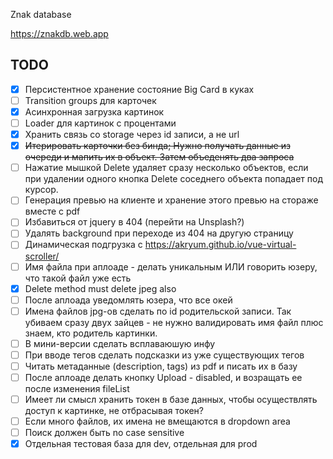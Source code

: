 Znak database

https://znakdb.web.app

TODO
---------------
- [x] Персистентное хранение состояние Big Card в куках
- [ ] Transition groups для карточек
- [x] Асинхронная загрузка картинок
- [ ] Loader для картинок с процентами
- [x] Хранить связь со storage через id записи, а не url
- [x] ~~Итерировать карточки без бинда; Нужно получать данные из очереди и мапить их в объект. Затем объеденять два запроса~~
- [ ] Нажатие мышкой Delete удаляет сразу несколько объектов, если при удалении одного кнопка Delete соседнего объекта попадает под курсор.
- [ ] Генерация превью на клиенте и хранение этого превью на стораже вместе с pdf 
- [ ] Избавиться от jquery в 404 (перейти на Unsplash?)
- [ ] Удалять background при переходе из 404 на другую страницу
- [ ] Динамическая подгрузка с https://akryum.github.io/vue-virtual-scroller/
- [ ] Имя файла при аплоаде - делать уникальным ИЛИ говорить юзеру, что такой файл уже есть
- [x] Delete method must delete jpeg also  
- [ ] После аплоада уведомлять юзера, что все окей
- [ ] Имена файлов jpg-ов сделать по id родительской записи. Так убиваем сразу двух зайцев - не нужно валидировать имя файл плюс знаем, кто родитель картинки.
- [ ] В мини-версии сделать всплаваюшую инфу
- [ ] При вводе тегов сделать подсказки из уже существующих тегов
- [ ] Читать метаданные (description, tags) из pdf и писать их в базу
- [ ] После аплоаде делать кнопку Upload - disabled, и возращать ее после изменения fileList
- [ ] Имеет ли смысл хранить токен в базе данных, чтобы осуществлять доступ к картинке, не отбрасывая токен?
- [ ] Если много файлов, их имена не вмещаются в dropdown area 
- [ ] Поиск должен быть no case sensitive
- [x] Отдельная тестовая база для dev, отдельная для prod